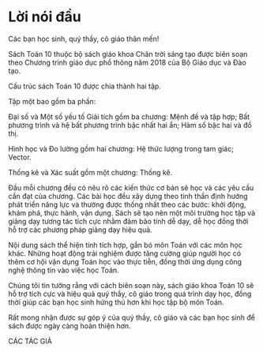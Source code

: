 # Lời nói đầu

Các bạn học sinh, quý thầy, cô giáo thân mến!

Sách Toán 10 thuộc bộ sách giáo khoa Chân trời sáng tạo được biên soạn theo Chương trình giáo dục phổ thông năm 2018 của Bộ Giáo dục và Đào tạo.

Cấu trúc sách Toán 10 được chia thành hai tập.

Tập một bao gồm ba phần:

Đại số và Một số yếu tố Giải tích gồm ba chương: Mệnh đề và tập hợp; Bất phương trình và hệ bất phương trình bậc nhất hai ẩn; Hàm số bậc hai và đồ thị.

Hình học và Đo lường gồm hai chương: Hệ thức lượng trong tam giác; Vector.

Thống kê và Xác suất gồm một chương: Thống kê.

Đầu mỗi chương đều có nêu rõ các kiến thức cơ bản sẽ học và các yêu cầu cần đạt của chương. Các bài học đều xây dựng theo tinh thần định hướng phát triển năng lực và thường được thống nhất theo các bước: khởi động, khám phá, thực hành, vận dụng. Sách sẽ tạo nên một môi trường học tập và giảng dạy tương tác tích cực nhằm đảm bảo tính dễ dạy, dễ học đồng thời hỗ trợ các phương pháp giảng dạy hiệu quả.

Nội dung sách thể hiện tính tích hợp, gắn bó môn Toán với các môn học khác. Những hoạt động trải nghiệm được tăng cường giúp người học có thêm cơ hội vận dụng Toán học vào thực tiễn, đồng thời ứng dụng công nghệ thông tin vào việc học Toán.

Chúng tôi tin tưởng rằng với cách biên soạn này, sách giáo khoa Toán 10 sẽ hỗ trợ tích cực và hiệu quả quý thầy, cô giáo trong quá trình dạy học, đồng thời giúp các bạn học sinh hứng thú hơn khi học tập bộ môn Toán.

Rất mong nhận được sự góp ý của quý thầy, cô giáo và các bạn học sinh để sách được ngày càng hoàn thiện hơn.

CÁC TÁC GIẢ
